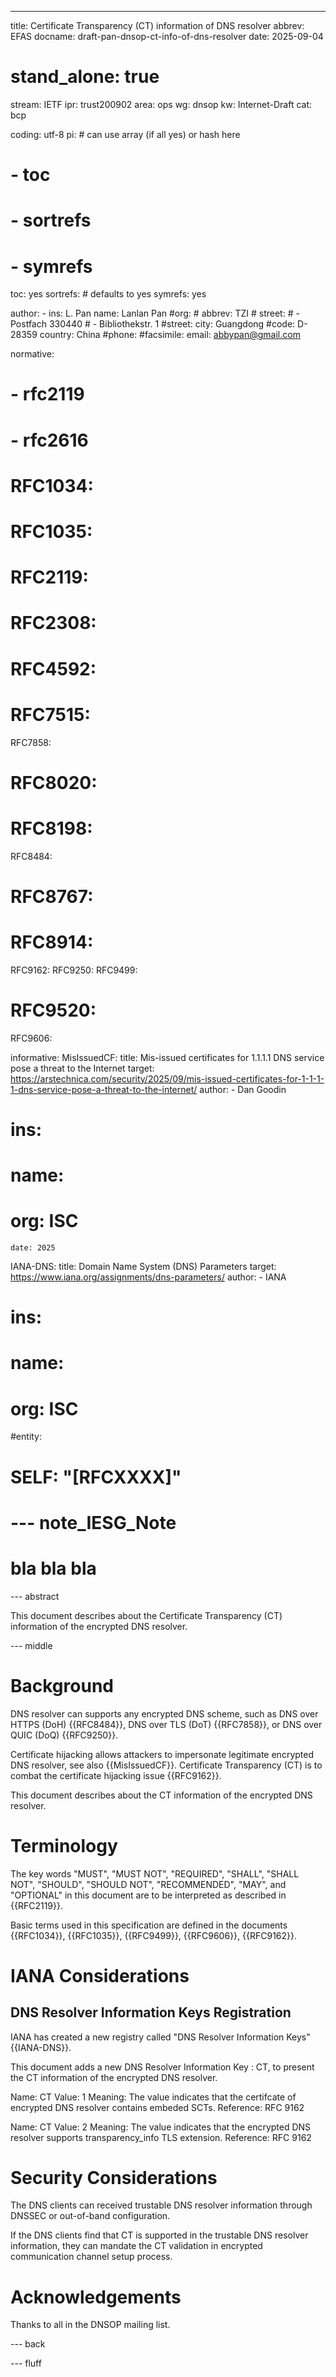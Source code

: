 ---
title: Certificate Transparency (CT) information of  DNS resolver
abbrev: EFAS
docname: draft-pan-dnsop-ct-info-of-dns-resolver
date: 2025-09-04

# stand_alone: true

stream: IETF
ipr: trust200902
area: ops
wg: dnsop
kw: Internet-Draft
cat: bcp

coding: utf-8
pi:    # can use array (if all yes) or hash here
#  - toc
#  - sortrefs
#  - symrefs
  toc: yes
  sortrefs:   # defaults to yes
  symrefs: yes

author:
      -
        ins: L. Pan
        name: Lanlan Pan
        #org: 
        # abbrev: TZI
        # street:
        # - Postfach 330440
        # - Bibliothekstr. 1
        #street: 
        city: Guangdong
        #code: D-28359
        country: China
        #phone: 
        #facsimile: 
        email: abbypan@gmail.com
        

normative:
#        - rfc2119
#        - rfc2616
#  RFC1034:
#  RFC1035:
#  RFC2119:
#  RFC2308:
#  RFC4592:
#  RFC7515:
   RFC7858:
#  RFC8020:
#  RFC8198:
   RFC8484:
#  RFC8767:
#  RFC8914:
   RFC9162:
   RFC9250:
   RFC9499:
#  RFC9520:
   RFC9606:

informative:
  MisIssuedCF:
    title: Mis-issued certificates for 1.1.1.1 DNS service pose a threat to the Internet
    target: https://arstechnica.com/security/2025/09/mis-issued-certificates-for-1-1-1-1-dns-service-pose-a-threat-to-the-internet/
    author:
      - Dan Goodin
#        ins: 
#        name: 
#        org: ISC
    date: 2025


  IANA-DNS:
    title: Domain Name System (DNS) Parameters
    target: https://www.iana.org/assignments/dns-parameters/
    author:
      - IANA
#        ins: 
#        name: 
#        org: ISC


    

#entity:
#        SELF: "[RFCXXXX]"

# --- note_IESG_Note
#
# bla bla bla

--- abstract

This document describes about the Certificate Transparency (CT) information of the encrypted DNS resolver.

--- middle

Background
==========

DNS resolver can supports any encrypted DNS scheme, such as DNS over HTTPS (DoH) {{RFC8484}}, DNS over TLS (DoT) {{RFC7858}}, or DNS over QUIC (DoQ) {{RFC9250}}.

Certificate hijacking allows attackers to impersonate legitimate encrypted DNS resolver, see also {{MisIssuedCF}}.
Certificate Transparency (CT) is to combat the certificate hijacking issue {{RFC9162}}.

This document describes about the CT information of the encrypted DNS resolver.


Terminology
===========

The key words "MUST", "MUST NOT", "REQUIRED", "SHALL", "SHALL NOT",
"SHOULD", "SHOULD NOT", "RECOMMENDED", "MAY", and "OPTIONAL" in this
document are to be interpreted as described in {{RFC2119}}.

Basic terms used in this specification are defined in the documents {{RFC1034}}, {{RFC1035}}, {{RFC9499}}, {{RFC9606}}, {{RFC9162}}.

IANA Considerations
======================

DNS Resolver Information Keys Registration
---------------------------------------------

IANA has created a new registry called "DNS Resolver Information Keys" {{IANA-DNS}}.

This document adds a new DNS Resolver Information Key : CT, to present the CT information of the encrypted DNS resolver. 


Name:
    CT
Value:
    1
Meaning:
    The value indicates that the certifcate of encrypted DNS resolver contains embeded SCTs.
Reference:
    RFC 9162


Name:
    CT
Value:
    2
Meaning:
    The value indicates that the encrypted DNS resolver supports transparency_info TLS extension.
Reference:
    RFC 9162


Security Considerations
=======================================

The DNS clients can received trustable DNS resolver information through DNSSEC or out-of-band configuration. 

If the DNS clients find that CT is supported in the trustable DNS resolver information, they can mandate the CT validation in encrypted communication channel setup process.


Acknowledgements
================

Thanks to all in the DNSOP mailing list.


--- back


--- fluff
